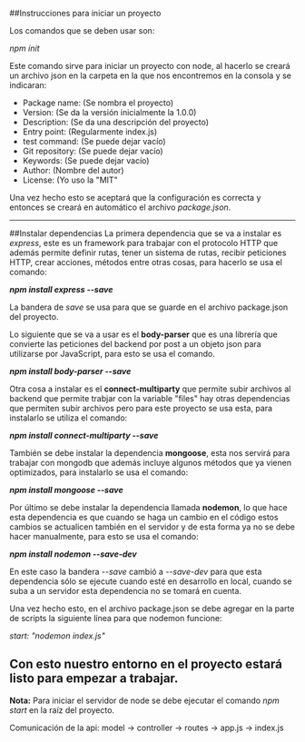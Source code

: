 ##Instrucciones para iniciar un proyecto

Los comandos que se deben usar son:

_npm init_

Este comando sirve para iniciar un proyecto con node, al hacerlo se creará un archivo json en la carpeta en la que nos encontremos en la consola y se indicaran:

* Package name: (Se nombra el proyecto)
* Version: (Se da la versión inicialmente la 1.0.0)
* Description: (Se da una descripción del proyecto)
* Entry point: (Regularmente index.js)
* test command: (Se puede dejar vacío)
* Git repository: (Se puede dejar vacío)
* Keywords: (Se puede dejar vacío)
* Author: (Nombre del autor)
* License: (Yo uso la "MIT"

Una vez hecho esto se aceptará que la configuración es correcta y entonces se creará en automático el archivo *package.json*.

-------------------------------
##Instalar dependencias
La primera dependencia que se va a instalar es *express*, este es un framework para trabajar con el protocolo HTTP que además permite definir rutas, tener un sistema de rutas, recibir peticiones HTTP, crear acciones, métodos entre otras cosas, para hacerlo se usa el comando:

**_npm install express --save_**

La bandera de _save_ se usa para que se guarde en el archivo package.json del proyecto.

Lo siguiente que se va a usar es el **body-parser** que es una librería que convierte las peticiones del backend por post a un objeto json para utilizarse por JavaScript, para esto se usa el comando.

**_npm install body-parser --save_**

Otra cosa a instalar es el **connect-multiparty** que permite subir archivos al backend que permite trabjar con la variable "files" hay otras dependencias que permiten subir archivos pero para este proyecto se usa esta, para instalarlo se utiliza el comando:

**_npm install connect-multiparty --save_**

También se debe instalar la dependencia **mongoose**, esta nos servirá para  trabajar con mongodb que además incluye algunos métodos que ya vienen optimizados, para instalarlo se usa el comando:

**_npm install mongoose --save_**

Por último se debe instalar la dependencia llamada **nodemon**, lo que hace esta dependencia es que cuando se haga un cambio en el código estos cambios se actualicen también en el servidor y de esta forma ya no se debe hacer manualmente, para esto se usa el comando:

**_npm install nodemon --save-dev_**

En este caso la bandera _--save_ cambió a _--save-dev_ para que esta dependencia sólo se ejecute cuando esté en desarrollo en local, cuando se suba a un servidor esta dependencia no se tomará en cuenta.

Una vez hecho esto, en el archivo package.json se debe agregar en la parte de scripts la siguiente línea para que nodemon funcione:

*start: "nodemon index.js"*

Con esto nuestro entorno en el proyecto estará listo para empezar a trabajar.
-----------------------------------------

**Nota:** Para iniciar el servidor de node se debe ejecutar el comando _npm start_ en la raíz del proyecto.

Comunicación de la api: model -> controller -> routes -> app.js -> index.js